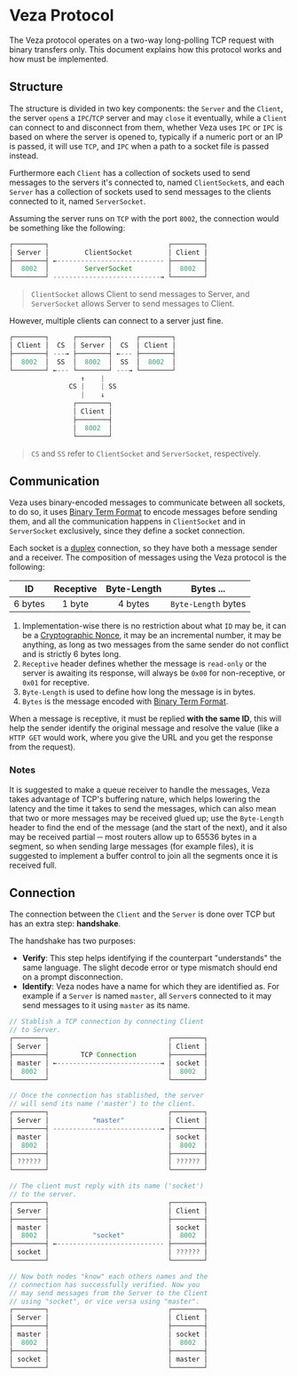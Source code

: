 # Veza Protocol

The Veza protocol operates on a two-way long-polling TCP request with binary transfers only. This document explains how
this protocol works and how must be implemented.

## Structure

The structure is divided in two key components: the `Server` and the `Client`, the server `open`s a `IPC`/`TCP` server
and may `close` it eventually, while a `Client` can connect to and disconnect from them, whether Veza uses `IPC` or
`IPC` is based on where the server is opened to, typically if a numeric port or an IP is passed, it will use `TCP`, and
`IPC` when a path to a socket file is passed instead.

Furthermore each `Client` has a collection of sockets used to send messages to the servers it's connected to, named
`ClientSocket`s, and each `Server` has a collection of sockets used to send messages to the clients connected to it,
named `ServerSocket`.

Assuming the server runs on `TCP` with the port `8002`, the connection would be something like the following:

```java
┌────────┐                              ┌────────┐
│ Server │         ClientSocket         │ Client │
├────────┤ ←--------------------------- ├────────┤
│  8002  │         ServerSocket         │  8002  │
└────────┘ ---------------------------→ └────────┘
```

> `ClientSocket` allows Client to send messages to Server, and `ServerSocket` allows Server to send messages to Client.

However, multiple clients can connect to a server just fine.

```java
┌────────┐      ┌────────┐      ┌────────┐
│ Client │  CS  │ Server │  CS  │ Client │
├────────┤ ---→ ├────────┤ ←--- ├────────┤
│  8002  │  SS  │  8002  │  SS  │  8002  │
└────────┘ ←--- └────────┘ ---→ └────────┘
                  ↑    |
               CS |    | SS
                  |    ↓
                ┌────────┐
                │ Client │
                ├────────┤
                │  8002  │
                └────────┘
```

> `CS` and `SS` refer to `ClientSocket` and `ServerSocket`, respectively.

## Communication

Veza uses binary-encoded messages to communicate between all sockets, to do so, it uses [Binary Term Format][binarytf]
to encode messages before sending them, and all the communication happens in `ClientSocket` and in `ServerSocket`
exclusively, since they define a socket connection.

Each socket is a [duplex][] connection, so they have both a message sender and a receiver. The composition of messages
using the Veza protocol is the following:

| ID      | Receptive | Byte-Length | Bytes ...           |
| :-----: | :-------: | :---------: | :-----------------: |
| 6 bytes | 1 byte    | 4 bytes     | `Byte-Length` bytes |

1. Implementation-wise there is no restriction about what `ID` may be, it can be a [Cryptographic Nonce][crypto_nonce],
it may be an incremental number, it may be anything, as long as two messages from the same sender do not conflict and is
strictly 6 bytes long.
1. `Receptive` header defines whether the message is `read-only` or the server is awaiting its response,
will always be `0x00` for non-receptive, or `0x01` for receptive.
1. `Byte-Length` is used to define how long the message is in bytes.
1. `Bytes` is the message encoded with [Binary Term Format][binarytf].

When a message is receptive, it must be replied **with the same ID**, this will help the sender identify the original
message and resolve the value (like a `HTTP GET` would work, where you give the URL and you get the response from the
request).

### Notes

It is suggested to make a queue receiver to handle the messages, Veza takes advantage of TCP's buffering nature, which
helps lowering the latency and the time it takes to send the messages, which can also mean that two or more messages
may be received glued up; use the `Byte-Length` header to find the end of the message (and the start of the next), and
it also may be received partial ─ most routers allow up to 65536 bytes in a segment, so when sending large messages (for
example files), it is suggested to implement a buffer control to join all the segments once it is received full.

## Connection

The connection between the `Client` and the `Server` is done over TCP but has an extra step: **handshake**.

The handshake has two purposes:

- **Verify**: This step helps identifying if the counterpart "understands" the same language. The slight decode error or
type mismatch should end on a prompt disconnection.
- **Identify**: Veza nodes have a name for which they are identified as. For example if a `Server` is named `master`,
all `Server`s connected to it may send messages to it using `master` as its name.

```java
// Stablish a TCP connection by connecting Client
// to Server.
┌────────┐                              ┌────────┐
│ Server │                              │ Client │
├────────┤        TCP Connection        ├────────┤
│ master │ ←--------------------------→ │ socket │
│  8002  │                              │  8002  │
└────────┘                              └────────┘

// Once the connection has stablished, the server
// will send its name ('master') to the client.
┌────────┐                              ┌────────┐
│ Server │           "master"           │ Client │
├────────┤ ---------------------------→ ├────────┤
│ master │                              │ socket │
│  8002  │                              │  8002  │
├────────┤                              ├────────┤
│ ?????? │                              │ ?????? │
└────────┘                              └────────┘

// The client must reply with its name ('socket')
// to the server.
┌────────┐                              ┌────────┐
│ Server │                              │ Client │
├────────┤                              ├────────┤
│ master │                              │ socket │
│  8002  │           "socket"           │  8002  │
├────────┤ ←--------------------------- ├────────┤
│ socket │                              │ ?????? │
└────────┘                              └────────┘

// Now both nodes "know" each others names and the
// connection has successfully verified. Now you
// may send messages from the Server to the Client
// using "socket", or vice versa using "master".
┌────────┐                              ┌────────┐
│ Server │                              │ Client │
├────────┤                              ├────────┤
│ master │                              │ socket │
│  8002  │                              │  8002  │
├────────┤                              ├────────┤
│ socket │                              │ master │
└────────┘                              └────────┘
```

[binarytf]: https://github.com/binarytf
[duplex]: https://en.wikipedia.org/wiki/Duplex_(telecommunications)
[crypto_nonce]: https://en.wikipedia.org/wiki/Cryptographic_nonce
